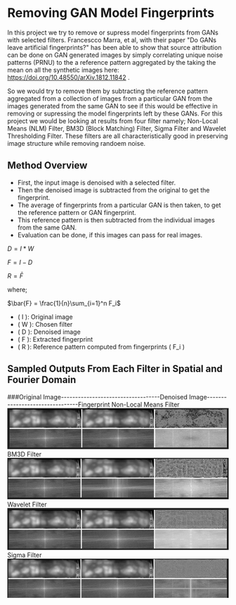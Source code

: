 # Removing GAN Model Fingerprints
In this project we try to remove or supress model fingerprints from GANs with selected filters. Francescco Marra, et al, with their paper "Do GANs leave artificial fingerprints?" has been able to show that source attribution can be done on GAN generated images by simply correlating unique noise patterns (PRNU) to the a reference pattern aggregated by the taking the mean on all the synthetic images here: https://doi.org/10.48550/arXiv.1812.11842 .

So we would try to remove them by subtracting the reference pattern aggregated from a collection of images from a particular GAN from the images generated from the same GAN to see if this would be effective in removing or supressing the model fingerprints left by these GANs.
For this project we would be looking at results from four filter namely; Non-Local Means (NLM) Filter, BM3D (Block Matching) Filter, Sigma Filter and Wavelet Thresholding Filter. These filters are all characteristically good in preserving image structure while removing randoem noise.

## Method Overview
* First, the input image is denoised with a selected filter.
* Then the denoised image is subtracted from the original to get the fingerprint.
* The average of fingerprints from a particular GAN is then taken, to get the reference pattern or GAN fingerprint.
* This reference pattern is then subtracted from the individual images from the same GAN.
* Evaluation can be done, if this images can pass for real images.

$D = I \ast W$

$F = I - D$

$R = \bar{F}$

where;

$\bar{F} = \frac{1}{n}\sum_{i=1}^n F_i$

- \( I \): Original image  
- \( W \): Chosen filter  
- \( D \): Denoised image   
- \( F \): Extracted fingerprint  
- \( R \): Reference pattern computed from fingerprints \( F_i \) 

## Sampled Outputs From Each Filter in Spatial and Fourier Domain
###Original Image-----------------------------------Denoised Image--------------------------------Fingerprint
Non-Local Means Filter
![nlm](image.png)
BM3D Filter
![bm3d](image-1.png)
Wavelet Filter
![wavelet](image-2.png)
Sigma Filter
![sigma](image-3.png)




